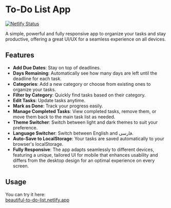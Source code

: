 # To-Do List App
[![Netlify Status](https://api.netlify.com/api/v1/badges/c7e3306d-96f1-4f05-8768-f8cc257f4f7e/deploy-status)](https://app.netlify.com/projects/beautiful-to-do-list/deploys)

A simple, powerful and fully responsive app to organize your tasks and stay productive, offering a great UI/UX for a seamless experience on all devices.

## Features

- **Add Due Dates**: Stay on top of deadlines.
- **Days Remaining**: Automatically see how many days are left until the deadline for each task.
- **Categories**: Add a new category or choose from existing ones to organize your tasks.
- **Filter by Category**: Quickly find tasks based on their category.
- **Edit Tasks**: Update tasks anytime.
- **Mark as Done**: Track your progress easily.
- **Manage Completed Tasks**: View completed tasks, remove them, or move them back to the main task list as needed.
- **Theme Switcher**: Switch between light and dark themes to suit your preference.
- **Language Switcher**: Switch between English and فارسی.
- **Auto-Save to LocalStorage**: Your tasks are saved automatically to your browser's localStorage.
- **Fully Responsive**: The app adapts seamlessly to different devices, featuring a unique, tailored UI for mobile that enhances usability and differs from the desktop design for an optimal experience on every screen.

## Usage

You can try it here:  
[beautiful-to-do-list.netlify.app](https://beautiful-to-do-list.netlify.app)
